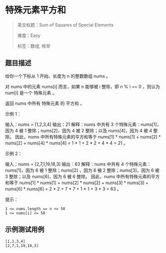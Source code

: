 # 特殊元素平方和

> 英文标题：Sum of Squares of Special Elements 
> 
> 难度：Easy
> 
> 标签：数组, 枚举
> 

## 题目描述

给你一个下标从 1 开始、长度为 n 的整数数组 nums 。

对 nums 中的元素 nums[i] 而言，如果 n 能够被 i 整除，即 n % i == 0 ，则认为 num[i] 是一个 特殊元素 。

返回 nums 中所有 特殊元素 的 平方和 。

 

示例 1：


输入：nums = [1,2,3,4]
输出：21
解释：nums 中共有 3 个特殊元素：nums[1]，因为 4 被 1 整除；nums[2]，因为 4 被 2 整除；以及 nums[4]，因为 4 被 4 整除。 
因此，nums 中所有特殊元素的平方和等于 nums[1] * nums[1] + nums[2] * nums[2] + nums[4] * nums[4] = 1 * 1 + 2 * 2 + 4 * 4 = 21 。  


示例 2：


输入：nums = [2,7,1,19,18,3]
输出：63
解释：nums 中共有 4 个特殊元素：nums[1]，因为 6 被 1 整除；nums[2] ，因为 6 被 2 整除；nums[3]，因为 6 被 3 整除；以及 nums[6]，因为 6 被 6 整除。 
因此，nums 中所有特殊元素的平方和等于 nums[1] * nums[1] + nums[2] * nums[2] + nums[3] * nums[3] + nums[6] * nums[6] = 2 * 2 + 7 * 7 + 1 * 1 + 3 * 3 = 63 。 

 

提示：


	1 <= nums.length == n <= 50
	1 <= nums[i] <= 50

## 示例测试用例

```
[1,2,3,4]
[2,7,1,19,18,3]
```


